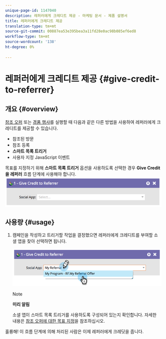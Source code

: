 ```yaml
---
unique-page-id: 1147040
description: 레퍼러에게 크레디트 제공 - 마케팅 문서 - 제품 설명서
title: 레퍼러에게 크레디트 제공
translation-type: tm+mt
source-git-commit: 00887ea53e395bea3a11fd28e0ac98b085ef6ed8
workflow-type: tm+mt
source-wordcount: '138'
ht-degree: 0%

---
```



# 레퍼러에게 크레디트 제공 {#give-credit-to-referrer}

## 개요 {#overview}

[참조 오퍼](../../../../product-docs/demand-generation/social/referral-offers/create-a-referral-offer.md) 또는 [경품 행사](../../../../product-docs/demand-generation/social/sweepstakes/create-sweepstakes.md)를 실행할 때 다음과 같은 다른 방법을 사용하여 레퍼러에게 크레디트를 제공할 수 있습니다.

* 참조된 방문
* 참조 등록
* **스마트 목록 트리거**
* 사용자 지정 JavaScript 이벤트

목표를 지정하기 위해 **스마트 목록 트리거** 옵션을 사용하도록 선택한 경우 **Give Credit** **을 레퍼러** 흐름 단계에 사용해야 합니다.   ![](assets/image2014-9-22-15-3a59-3a18.png)

## 사용량 {#usage}

1. 캠페인을 작성하고 트리거할 작업을 결정했으면 레퍼러에게 크레디트를 부여할 소셜 앱을 찾아 선택하면 됩니다.

   ![](assets/image2014-9-22-15-3a59-3a39.png)

   >[!NOTE]
   >
   >**미리 알림**
   >
   >
   >소셜 앱이 스마트 목록 트리거를 사용하도록 구성되어 있는지 확인합니다. 자세한 내용은 [참조 오퍼에 대한 목표 지정](../../../../product-docs/demand-generation/social/referral-offers/specify-goal-for-referral-offer.md)을 참조하십시오.

훌륭해! 이 흐름 단계에 의해 처리된 사람은 이제 레퍼러에게 크레딧을 줍니다.